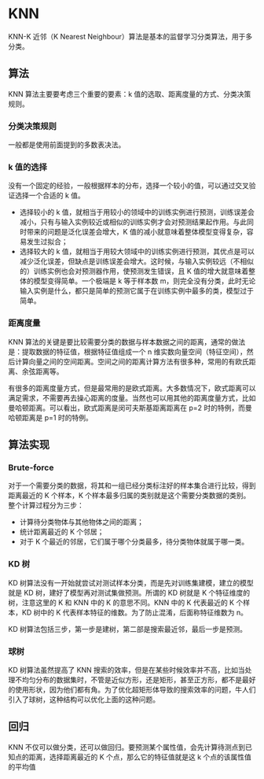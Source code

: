 # KNN

KNN-K 近邻（K Nearest Neighbour）算法是基本的监督学习分类算法，用于多分类。



## 算法

KNN 算法主要要考虑三个重要的要素：k 值的选取、距离度量的方式、分类决策规则。

### 分类决策规则

一般都是使用前面提到的多数表决法。

### k 值的选择

没有一个固定的经验，一般根据样本的分布，选择一个较小的值，可以通过交叉验证选择一个合适的 k 值。

- 选择较小的 k 值，就相当于用较小的领域中的训练实例进行预测，训练误差会减小，只有与输入实例较近或相似的训练实例才会对预测结果起作用。与此同时带来的问题是泛化误差会增大，K 值的减小就意味着整体模型变得复杂，容易发生过拟合；
- 选择较大的 k 值，就相当于用较大领域中的训练实例进行预测，其优点是可以减少泛化误差，但缺点是训练误差会增大。这时候，与输入实例较远（不相似的）训练实例也会对预测器作用，使预测发生错误，且 K 值的增大就意味着整体的模型变得简单。一个极端是 k 等于样本数 m，则完全没有分类，此时无论输入实例是什么，都只是简单的预测它属于在训练实例中最多的类，模型过于简单。

### 距离度量

KNN 算法的关键是要比较需要分类的数据与样本数据之间的距离，通常的做法是：提取数据的特征值，根据特征值组成一个 n 维实数向量空间（特征空间），然后计算向量之间的空间距离。空间之间的距离计算方法有很多种，常用的有欧氏距离、余弦距离等。

有很多的距离度量方式，但是最常用的是欧式距离。大多数情况下，欧式距离可以满足需求，不需要再去操心距离的度量。当然也可以用其他的距离度量方式，比如曼哈顿距离。可以看出，欧式距离是闵可夫斯基距离距离在 p=2 时的特例，而曼哈顿距离是 p=1 时的特例。

## 算法实现

### Brute-force

对于一个需要分类的数据，将其和一组已经分类标注好的样本集合进行比较，得到距离最近的 K 个样本，K 个样本最多归属的类别就是这个需要分类数据的类别。整个计算过程分为三步：

- 计算待分类物体与其他物体之间的距离；
- 统计距离最近的 K 个邻居；
- 对于 K 个最近的邻居，它们属于哪个分类最多，待分类物体就属于哪一类。

### KD 树

KD 树算法没有一开始就尝试对测试样本分类，而是先对训练集建模，建立的模型就是 KD 树，建好了模型再对测试集做预测。所谓的 KD 树就是 K 个特征维度的树，注意这里的 K 和 KNN 中的 K 的意思不同。KNN 中的 K 代表最近的 K 个样本，KD 树中的 K 代表样本特征的维数。为了防止混淆，后面称特征维数为 n。

KD 树算法包括三步，第一步是建树，第二部是搜索最近邻，最后一步是预测。

### 球树

KD 树算法虽然提高了 KNN 搜索的效率，但是在某些时候效率并不高，比如当处理不均匀分布的数据集时，不管是近似方形，还是矩形，甚至正方形，都不是最好的使用形状，因为他们都有角。为了优化超矩形体导致的搜索效率的问题，牛人们引入了球树，这种结构可以优化上面的这种问题。





## 回归

KNN 不仅可以做分类，还可以做回归。要预测某个属性值，会先计算待测点到已知点的距离，选择距离最近的 K 个点，那么它的特征值就是这 k 个点的该属性值的平均值









